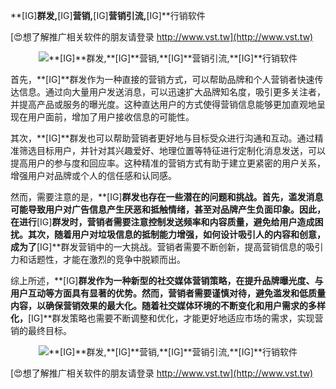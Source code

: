 **[IG]**群发,**[IG]**营销,**[IG]**营销引流,**[IG]**行销软件

[😍想了解推广相关软件的朋友请登录 http://www.vst.tw](http://www.vst.tw)

 <center><img src="https://vst.tw/MP4/tuiguang/png/5.png" alt="**[IG]**群发,**[IG]**营销,**[IG]**营销引流,**[IG]**行销软件"></center>

首先，**[IG]**群发作为一种直接的营销方式，可以帮助品牌和个人营销者快速传达信息。通过向大量用户发送消息，可以迅速扩大品牌知名度，吸引更多关注者，并提高产品或服务的曝光度。这种直达用户的方式使得营销信息能够更加直观地呈现在用户面前，增加了用户接收信息的可能性。

其次，**[IG]**群发也可以帮助营销者更好地与目标受众进行沟通和互动。通过精准筛选目标用户，并针对其兴趣爱好、地理位置等特征进行定制化消息发送，可以提高用户的参与度和回应率。这种精准的营销方式有助于建立更紧密的用户关系，增强用户对品牌或个人的信任感和认同感。

然而，需要注意的是，**[IG]**群发也存在一些潜在的问题和挑战。首先，滥发消息可能导致用户对广告信息产生厌恶和抵触情绪，甚至对品牌产生负面印象。因此，在进行**[IG]**群发时，营销者需要注意控制发送频率和内容质量，避免给用户造成困扰。其次，随着用户对垃圾信息的抵制能力增强，如何设计吸引人的内容和创意，成为了**[IG]**群发营销中的一大挑战。营销者需要不断创新，提高营销信息的吸引力和话题性，才能在激烈的竞争中脱颖而出。

综上所述，**[IG]**群发作为一种新型的社交媒体营销策略，在提升品牌曝光度、与用户互动等方面具有显著的优势。然而，营销者需要谨慎对待，避免滥发和低质量内容，以确保营销效果的最大化。随着社交媒体环境的不断变化和用户需求的多样化，**[IG]**群发策略也需要不断调整和优化，才能更好地适应市场的需求，实现营销的最终目标。

 <center><img src="https://vst.tw/MP4/tuiguang/png/7.png" alt="**[IG]**群发,**[IG]**营销,**[IG]**营销引流,**[IG]**行销软件"></center>

[😍想了解推广相关软件的朋友请登录 http://www.vst.tw](http://www.vst.tw)



